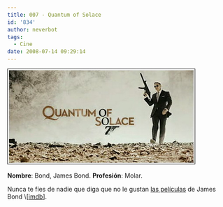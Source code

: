 ```yaml
---
title: 007 - Quantum of Solace
id: '834'
author: neverbot
tags:
  - Cine
date: 2008-07-14 09:29:14
---
```


[![007 Quantum of Solace](./007-quantum-of-solace/007-quantum-of-solace.jpg "007 Quantum of Solace")](http://www.imdb.com/title/tt0830515/)

**Nombre**: Bond, James Bond. **Profesión**: Molar.

Nunca te fíes de nadie que diga que no le gustan [las películas](http://en.wikipedia.org/wiki/James_Bond_(film_series)) de James Bond \[[imdb](http://www.imdb.com/title/tt0830515/)\].